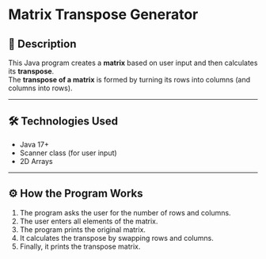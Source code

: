 # Matrix Transpose Generator

## 📖 Description
This Java program creates a **matrix** based on user input and then calculates its **transpose**.  
The **transpose of a matrix** is formed by turning its rows into columns (and columns into rows).

---

## 🛠 Technologies Used
- Java 17+
- Scanner class (for user input)
- 2D Arrays

---

## ⚙️ How the Program Works
1. The program asks the user for the number of rows and columns.
2. The user enters all elements of the matrix.
3. The program prints the original matrix.
4. It calculates the transpose by swapping rows and columns.
5. Finally, it prints the transpose matrix.

